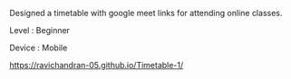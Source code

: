 Designed a timetable with google meet links for attending online classes.

Level  : Beginner

Device : Mobile

https://ravichandran-05.github.io/Timetable-1/
